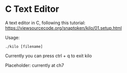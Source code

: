 # C Text Editor

A text editor in C, following this tutorial:
https://viewsourcecode.org/snaptoken/kilo/01.setup.html


Usage:

```
./kilo [filename]
```

Currently you can press ctrl + q to exit kilo

Placeholder: currently at ch7
